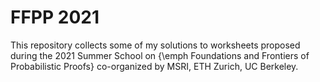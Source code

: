 # FFPP 2021

This repository collects some of my solutions to worksheets proposed during the 2021 Summer School on {\emph Foundations and Frontiers of Probabilistic Proofs} co-organized by MSRI, ETH Zurich, UC Berkeley.
